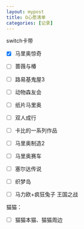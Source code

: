 ```yaml
---
layout: mypost
title: O心愿清单
categories: [记录]
---
```


switch卡带

- [x] 马里奥惊奇
- [ ] 蔷薇与椿
- [ ] 路易基鬼屋3
- [ ] 动物森友会
- [ ] 纸片马里奥
- [ ] 双人成行
- [ ] 卡比的一系列作品
- [ ] 马里奥制造2
- [ ] 马里奥赛车
- [ ] 塞尔达传说
- [ ] 织梦岛
- [ ] 马力欧+疯狂兔子 王国之战



猫猫：

- [ ] 猫猫本猫、猫猫周边
